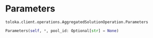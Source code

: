 # Parameters
`toloka.client.operations.AggregatedSolutionOperation.Parameters`

```python
Parameters(self, *, pool_id: Optional[str] = None)
```

